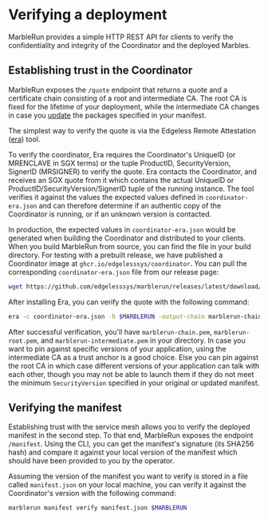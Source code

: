 # Verifying a deployment

MarbleRun provides a simple HTTP REST API for clients to verify the confidentiality and integrity of the Coordinator and the deployed Marbles.

## Establishing trust in the Coordinator

MarbleRun exposes the `/quote` endpoint that returns a quote and a certificate chain consisting of a root and intermediate CA. The root CA is fixed for the lifetime of your deployment, while the intermediate CA changes in case you [update](workflows/update-manifest.md) the packages specified in your manifest.

The simplest way to verify the quote is via the Edgeless Remote Attestation ([era](https://github.com/edgelesssys/era)) tool.

To verify the coordinator, Era requires the Coordinator's UniqueID (or MRENCLAVE in SGX terms) or the tuple ProductID, SecurityVersion, SignerID (MRSIGNER) to verify the quote. Era contacts the Coordinator, and receives an SGX quote from it which contains the actual UniqueID or ProductID/SecurityVersion/SignerID tuple of the running instance. The tool verifies it against the values the expected values defined in `coordinator-era.json` and can therefore determine if an authentic copy of the Coordinator is running, or if an unknown version is contacted. 

In production, the expected values in `coordinator-era.json` would be generated when building the Coordinator and distributed to your clients. When you build MarbleRun from source, you can find the file in your build directory.
For testing with a prebuilt release, we have published a Coordinator image at `ghcr.io/edgelesssys/coordinator`.
You can pull the corresponding `coordinator-era.json` file from our release page:

```bash
wget https://github.com/edgelesssys/marblerun/releases/latest/download/coordinator-era.json
```

After installing Era, you can verify the quote with the following command:

```bash
era -c coordinator-era.json -h $MARBLERUN -output-chain marblerun-chain.pem -output-root marblerun-root.pem -output-intermediate marblerun-intermedite.pem
```

After successful verification, you'll have `marblerun-chain.pem`, `marblerun-root.pem`, and `marblerun-intermediate.pem` in your directory. In case you want to pin against specific versions of your application, using the intermediate CA as a trust anchor is a good choice. Else you can pin against the root CA in which case different versions of your application can talk with each other, though you may not be able to launch them if they do not meet the minimum `SecurityVersion` specified in your original or updated manifest.

## Verifying the manifest

Establishing trust with the service mesh allows you to verify the deployed manifest in the second step.
To that end, MarbleRun exposes the endpoint `/manifest`.
Using the CLI, you can get the manifest's signature (its SHA256 hash) and compare it against your local version of the manifest which should have been provided to you by the operator.

Assuming the version of the manifest you want to verify is stored in a file called `manifest.json` on your local machine, you can verify it against the Coordinator's version with the following command:

```bash
marblerun manifest verify manifest.json $MARBLERUN
```
